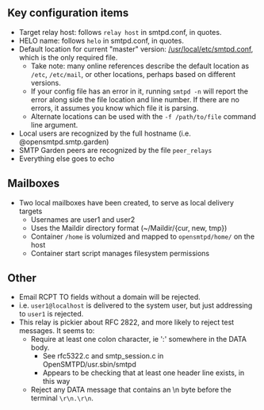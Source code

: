 ## Key configuration items

- Target relay host: follows `relay host` in smtpd.conf, in quotes.
- HELO name: follows `helo` in smtpd.conf, in quotes.
- Default location for current "master" version: [/usr/local/etc/smtpd.conf](smtpd.conf), which is the only required file.
  - Take note: many online references describe the default location as `/etc`, `/etc/mail`, or other locations, perhaps based on different versions.
  - If your config file has an error in it, running `smtpd -n` will report the error along side the file location and line number.  If there are no errors, it assumes you know which file it is parsing. 
  - Alternate locations can be used with the `-f /path/to/file` command line argument.
- Local users are recognized by the full hostname (i.e. @opensmtpd.smtp.garden)
- SMTP Garden peers are recognized by the file `peer_relays`
- Everything else goes to echo

## Mailboxes
- Two local mailboxes have been created, to serve as local delivery targets
  - Usernames are user1 and user2
  - Uses the Maildir directory format (~/Maildir/{cur, new, tmp})
  - Container `/home` is volumized and mapped to `opensmtpd/home/` on the host
  - Container start script manages filesystem permissions

## Other
- Email RCPT TO fields without a domain will be rejected.
- i.e. `user1@localhost` is delivered to the system user, but just addressing to `user1` is rejected.
- This relay is pickier about RFC 2822, and more likely to reject test messages.  It seems to:
  - Require at least one colon character, ie ':' somewhere in the DATA body.
    - See rfc5322.c and smtp_session.c in OpenSMTPD/usr.sbin/smtpd
    - Appears to be checking that at least one header line exists, in this way
  - Reject any DATA message that contains an \n byte before the terminal `\r\n.\r\n`.
